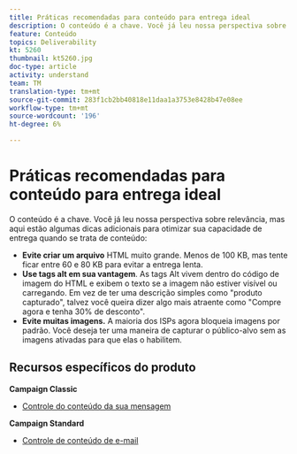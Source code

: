 ```yaml
---
title: Práticas recomendadas para conteúdo para entrega ideal
description: O conteúdo é a chave. Você já leu nossa perspectiva sobre relevância, mas aqui estão algumas dicas adicionais para otimizar sua capacidade de entrega quando se trata de conteúdo.
feature: Conteúdo
topics: Deliverability
kt: 5260
thumbnail: kt5260.jpg
doc-type: article
activity: understand
team: TM
translation-type: tm+mt
source-git-commit: 283f1cb2bb40818e11daa1a3753e8428b47e08ee
workflow-type: tm+mt
source-wordcount: '196'
ht-degree: 6%

---
```



# Práticas recomendadas para conteúdo para entrega ideal

O conteúdo é a chave. Você já leu nossa perspectiva sobre relevância, mas aqui estão algumas dicas adicionais para otimizar sua capacidade de entrega quando se trata de conteúdo:

* **Evite criar um arquivo** HTML muito grande. Menos de 100 KB, mas tente ficar entre 60 e 80 KB para evitar a entrega lenta.
* **Use tags alt em sua vantagem**. As tags Alt vivem dentro do código de imagem do HTML e exibem o texto se a imagem não estiver visível ou carregando. Em vez de ter uma descrição simples como &quot;produto capturado&quot;, talvez você queira dizer algo mais atraente como &quot;Compre agora e tenha 30% de desconto&quot;.
* **Evite muitas imagens.** A maioria dos ISPs agora bloqueia imagens por padrão. Você deseja ter uma maneira de capturar o público-alvo sem as imagens ativadas para que elas o habilitem.

## Recursos específicos do produto

**Campaign Classic**

* [Controle do conteúdo da sua mensagem](https://experienceleague.adobe.com/docs/campaign-classic/using/sending-messages/deliverability-management/control-message-content.html)

**Campaign Standard**

* [Controle de conteúdo de e-mail](https://experienceleague.adobe.com/docs/campaign-standard/using/testing-and-sending/managing-deliverability/control-email-content.html#testing-and-sending)
